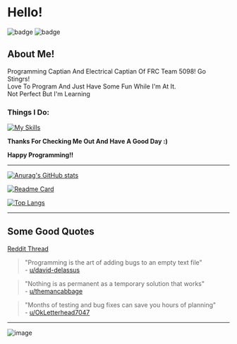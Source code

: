 # Hello!

![badge](https://komarev.com/ghpvc/?username=J-The-Fox&color=ffa000&label=Profile%20Visits&style=flat-square)
![badge](https://img.shields.io/github/last-commit/J-The-Fox/J-The-Fox?color=ffa000&label=Latest%20Commit&logo=Furry%20Network&logoColor=ffa000&style=flat-square)

## About Me!

Programming Captian And Electrical Captian Of FRC Team 5098! Go Stingrs!  
Love To Program And Just Have Some Fun While I'm At It.  
Not Perfect But I'm Learning

### Things I Do:

[![My Skills](https://skillicons.dev/icons?i=py,java,gradle,maven,bash,md,raspberrypi,arduino,github,git,blender,docker,discord,django,unreal,unity,vscode,linux)](https://skillicons.dev)

**Thanks For Checking Me Out And Have A Good Day :)**

**Happy Programming!!**

---

[![Anurag's GitHub stats](https://github-readme-stats.vercel.app/api?username=J-The-Fox&count_private=true&show_icons=true&title_color=ffa000&text_color=ffa000&icon_color=00ff32&bg_color=000000)](https://github.com/anuraghazra/github-readme-stats)  

[![Readme Card](https://github-readme-stats.vercel.app/api/pin/?username=J-The-Fox&repo=J-The-Fox&show_icons=true&title_color=ffa000&text_color=ffa000&icon_color=00ff32&bg_color=000000)](https://github.com/J-The-Fox/Game-Dev-Club)

[![Top Langs](https://github-readme-stats.vercel.app/api/top-langs/?username=J-The-Fox&title_color=ffa000&text_color=ffa000&icon_color=00ff32&bg_color=000000)](https://github.com/anuraghazra/github-readme-stats)

---

## Some Good Quotes

[Reddit Thread](https://www.reddit.com/r/ProgrammerHumor/comments/108auwz/guys_i_want_to_put_a_funny_programming_quote_on/)

> "Programming is the art of adding bugs to an empty text file"  
> \- [u/david-delassus](https://reddit.com/u/david-delassus)

> "Nothing is as permanent as a temporary solution that works"  
> \- [u/themancabbage](https://reddit.com/u/themancabbage)

> "Months of testing and bug fixes can save you hours of planning"  
> \- [u/OkLetterhead7047](https://reddit.com/u/u/OkLetterhead7047)

---

![image](https://hdqwalls.com/wallpapers/i-love-linux.jpg)

<!---
J-The-Fox/J-The-Fox is a ✨ special ✨ repository because its `README.md` (this file) appears on your GitHub profile.
You can click the Preview link to take a look at your changes.
--->
